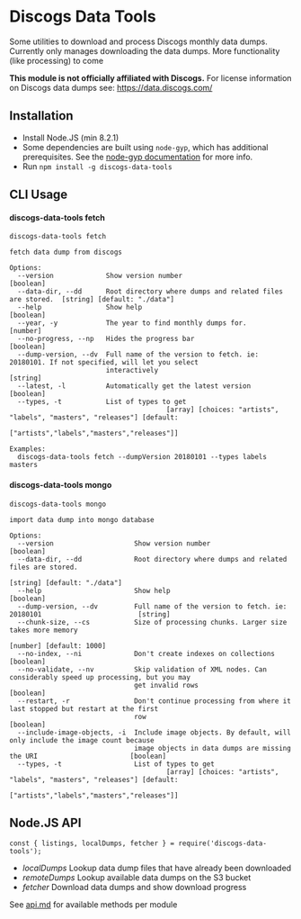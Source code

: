 # Discogs Data Tools
Some utilities to download and process Discogs monthly data dumps. Currently only manages downloading
the data dumps. More functionality (like processing) to come

**This module is not officially affiliated with Discogs.** For license information on Discogs
data dumps see: https://data.discogs.com/

## Installation

- Install Node.JS (min 8.2.1)
- Some dependencies are built using `node-gyp`, which has additional prerequisites. See the [node-gyp documentation](https://github.com/nodejs/node-gyp#Installation) for more info.
- Run `npm install -g discogs-data-tools`

## CLI Usage

<!-- below section is automatically generated. Do not modify -->
<!-- CLI -->

#### discogs-data-tools fetch
```
discogs-data-tools fetch

fetch data dump from discogs

Options:
  --version             Show version number                                                          [boolean]
  --data-dir, --dd      Root directory where dumps and related files are stored.  [string] [default: "./data"]
  --help                Show help                                                                    [boolean]
  --year, -y            The year to find monthly dumps for.                                           [number]
  --no-progress, --np   Hides the progress bar                                                       [boolean]
  --dump-version, --dv  Full name of the version to fetch. ie: 20180101. If not specified, will let you select
                        interactively                                                                 [string]
  --latest, -l          Automatically get the latest version                                         [boolean]
  --types, -t           List of types to get
                                       [array] [choices: "artists", "labels", "masters", "releases"] [default:
                                                                    ["artists","labels","masters","releases"]]

Examples:
  discogs-data-tools fetch --dumpVersion 20180101 --types labels masters
```

#### discogs-data-tools mongo
```
discogs-data-tools mongo

import data dump into mongo database

Options:
  --version                    Show version number                                                   [boolean]
  --data-dir, --dd             Root directory where dumps and related files are stored.
                                                                                  [string] [default: "./data"]
  --help                       Show help                                                             [boolean]
  --dump-version, --dv         Full name of the version to fetch. ie: 20180101                        [string]
  --chunk-size, --cs           Size of processing chunks. Larger size takes more memory
                                                                                      [number] [default: 1000]
  --no-index, --ni             Don't create indexes on collections                                   [boolean]
  --no-validate, --nv          Skip validation of XML nodes. Can considerably speed up processing, but you may
                               get invalid rows                                                      [boolean]
  --restart, -r                Don't continue processing from where it last stopped but restart at the first
                               row                                                                   [boolean]
  --include-image-objects, -i  Include image objects. By default, will only include the image count because
                               image objects in data dumps are missing the URI                       [boolean]
  --types, -t                  List of types to get
                                       [array] [choices: "artists", "labels", "masters", "releases"] [default:
                                                                    ["artists","labels","masters","releases"]]
```
<!-- /CLI -->

## Node.JS API
```
const { listings, localDumps, fetcher } = require('discogs-data-tools');
```

- *localDumps* Lookup data dump files that have already been downloaded
- *remoteDumps* Lookup available data dumps on the S3 bucket
- *fetcher* Download data dumps and show download progress

See [api.md](./api.md) for available methods per module
